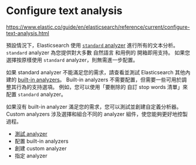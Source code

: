 # Configure text analysis

https://www.elastic.co/guide/en/elasticsearch/reference/current/configure-text-analysis.html

預設情況下，Elasticsearch 使用 [`standard` analyzer](https://www.elastic.co/guide/en/elasticsearch/reference/current/analysis-standard-analyzer.html) 
進行所有的文本分析。 
`standard` analyzer 為您提供對大多數 自然語言 和用例的 開箱即用支持。 
如果您選擇按原樣使用 `standard` analyzer，則無需進一步配置。

如果 standard analyzer 不能滿足您的需求，請查看並測試 Elasticsearch 其他內建的 
[built-in analyzers](https://www.elastic.co/guide/en/elasticsearch/reference/current/analysis-analyzers.html)。 
Built-in analyzers 不需要配置，但需要一些可用於調整其行為的支持選項。 
例如，您可以使用「要刪除的 自訂 stop words 清單」來配置 `standard` analyzer。

如果沒有 built-in analyzer 滿足您的需求，您可以測試並創建自定義分析器。 
Custom analyzers 涉及選擇和組合不同的 analyzer 組件，使您能夠更好地控製過程。

* [測試 analyzer](test-analyzer.md)
* 配置 built-in analyzers
* 創建 custom analyzer
* 指定 analyzer
